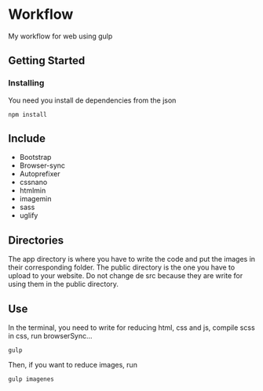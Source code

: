 # Workflow

My workflow for web using gulp

## Getting Started


### Installing

You need you install de dependencies from the json
```
npm install
```


## Include

* Bootstrap
* Browser-sync
* Autoprefixer
* cssnano
* htmlmin
* imagemin
* sass
* uglify

## Directories

The app directory is where you have to write the code and put the images in their corresponding folder.
The public directory is the one you have to upload to your website.
Do not change de src because they are write for using them in the public directory.


## Use

In the terminal, you need to write for reducing html, css and js, compile scss in css, run browserSync...

```
gulp
```

Then, if you want to reduce images, run

```
gulp imagenes
```

